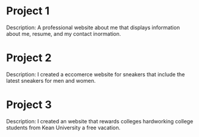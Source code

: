 
# Project 1
Description:
A professional website about me that displays information about me, resume, and my contact inormation.

# Project 2 
Description: 
I created a eccomerce website for sneakers that include the latest sneakers for men and women.

# Project 3 
Description:
I created an website that rewards colleges hardworking college students from Kean University a free vacation.
